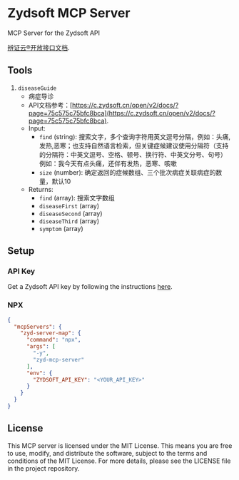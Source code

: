 # Zydsoft MCP Server

MCP Server for the Zydsoft API

[辨证云®开放接口文档](https://c.zydsoft.cn/open/v2/docs/).

## Tools

1. `diseaseGuide`
   - 病症导诊
   - API文档参考：[https://c.zydsoft.cn/open/v2/docs/?page=75c575c75bfc8bca](https://c.zydsoft.cn/open/v2/docs/?page=75c575c75bfc8bca).
   - Input: 
     - `find` (string): 搜索文字，多个查询字符用英文逗号分隔，例如：头痛,发热,恶寒；也支持自然语言检索，但关键症候建议使用分隔符（支持的分隔符：中英文逗号、空格、顿号、换行符、中英文分号、句号）例如：我今天有点头痛，还伴有发热，恶寒、咳嗽
     - `size` (number): 确定返回的症候数组、三个批次病症关联病症的数量，默认10
   - Returns: 
     - `find` (array): 搜索文字数组
     - `diseaseFirst` (array)
     - `diseaseSecond` (array)
     - `diseaseThird` (array)
     - `symptom` (array)

## Setup

### API Key
Get a Zydsoft API key by following the instructions [here](https://c.zydsoft.cn/partner/#/studio).

### NPX

```json
{
  "mcpServers": {
    "zyd-server-map": {
      "command": "npx",
      "args": [
        "-y",
        "zyd-mcp-server"
      ],
      "env": {
        "ZYDSOFT_API_KEY": "<YOUR_API_KEY>"
      }
    }
  }
}
```

## License

This MCP server is licensed under the MIT License. This means you are free to use, modify, and distribute the software, subject to the terms and conditions of the MIT License. For more details, please see the LICENSE file in the project repository.
